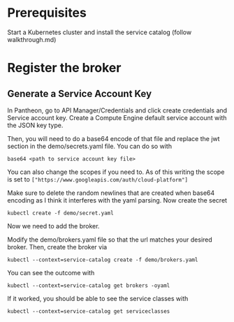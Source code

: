 # Prerequisites
Start a Kubernetes cluster and install the service catalog (follow walkthrough.md)

# Register the broker
## Generate a Service Account Key
In Pantheon, go to API Manager/Credentials and click create credentials and
Service account key. Create a Compute Engine default service account with the
JSON key type.

Then, you will need to do a base64 encode of that file and replace the jwt
section in the demo/secrets.yaml file. You can do so with

```
base64 <path to service account key file>
```

You can also change the scopes if you need to. As of this writing the scope is
set to `["https://www.googleapis.com/auth/cloud-platform"]`

Make sure to delete the random newlines that are created when base64 encoding
as I think it interferes with the yaml parsing.  Now create the secret

```
kubectl create -f demo/secret.yaml
```

Now we need to add the broker.

Modify the demo/brokers.yaml file so that the url matches your desired broker.
Then, create the broker via

```
kubectl --context=service-catalog create -f demo/brokers.yaml
```

You can see the outcome with

```
kubectl --context=service-catalog get brokers -oyaml
```

If it worked, you should be able to see the service classes with

```
kubectl --context=service-catalog get serviceclasses
```

